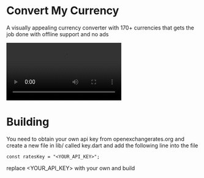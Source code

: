 # Convert My Currency

A visually appealing currency converter with 170+ currencies that gets the job done with offline support and no ads

![alt text](https://i.imgur.com/OPyS7sP.mp4)

# Building
You need to obtain your own api key from openexchangerates.org and create a new file in lib/ called key.dart and add the following line into the file
```
const ratesKey = "<YOUR_API_KEY>";
```
replace <YOUR_API_KEY> with your own and build
